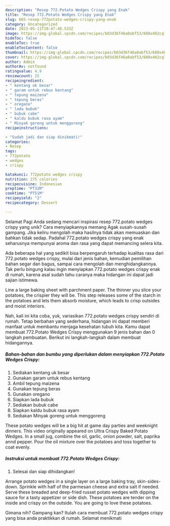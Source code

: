```yaml
---
description: "Resep 772.Potato Wedges Crispy yang Enak"
title: "Resep 772.Potato Wedges Crispy yang Enak"
slug: 665-resep-772potato-wedges-crispy-yang-enak
category: Uncategorized
date: 2023-05-11T19:47:48.533Z
image: https://img-global.cpcdn.com/recipes/b03d36f46a0abf53/680x482cq70/772potato-wedges-crispy-foto-resep-utama.jpg
hideToc: false
enableToc: true
enableTocContent: false
thumbnail: https://img-global.cpcdn.com/recipes/b03d36f46a0abf53/680x482cq70/772potato-wedges-crispy-foto-resep-utama.jpg
cover: https://img-global.cpcdn.com/recipes/b03d36f46a0abf53/680x482cq70/772potato-wedges-crispy-foto-resep-utama.jpg
author: Admin
authorAv: notfound
ratingvalue: 4.9
reviewcount: 25
recipeingredient:
- " kentang uk besar"
- " garam untuk rebus kentang"
- " tepung maizena"
- " tepung beras"
- " oregano"
- " lada bubuk"
- " bubuk cabe"
- " kaldu bubuk rasa ayam"
- " Minyak goreng untuk menggoreng"
recipeinstructions:

- "Sudah jadi dan siap dinikmati!"
categories:
- Resep
tags:
- 772potato
- wedges
- crispy

katakunci: 772potato wedges crispy 
nutrition: 275 calories
recipecuisine: Indonesian
preptime: "PT32M"
cooktime: "PT51M"
recipeyield: "2"
recipecategory: Dessert

---
```



Selamat Pagi Anda sedang mencari inspirasi resep 772.potato wedges crispy yang unik? Cara menyiapkannya memang Agak susah-susah gampang. Jika keliru mengolah maka hasilnya tidak akan memuaskan dan bahkan tidak sedap. Padahal 772.potato wedges crispy yang enak seharusnya mempunyai aroma dan rasa yang dapat memancing selera kita.


Ada beberapa hal yang sedikit bisa berpengaruh terhadap kualitas rasa dari 772.potato wedges crispy, mulai dari jenis bahan, kemudian pemilihan bahan segar dan bagus, sampai cara mengolah dan menghidangkannya. Tak perlu bingung kalau ingin menyiapkan 772.potato wedges crispy enak di rumah, karena asal sudah tahu caranya maka hidangan ini dapat jadi sajian istimewa.

Line a large baking sheet with parchment paper. The thinner you slice your potatoes, the crispier they will be. This step releases some of the starch in the potatoes and lets them absorb moisture, which leads to crisp outsides and moist interiors.


Nah, kali ini kita coba, yuk, variasikan 772.potato wedges crispy sendiri di rumah. Tetap berbahan yang sederhana, hidangan ini dapat memberi manfaat untuk membantu menjaga kesehatan tubuh kita. Kamu dapat membuat 772.Potato Wedges Crispy menggunakan 9 jenis bahan dan 0 langkah pembuatan. Berikut ini langkah-langkah dalam membuat hidangannya.

<!--inarticleads1-->

##### Bahan-bahan dan bumbu yang diperlukan dalam menyiapkan 772.Potato Wedges Crispy:

1. Sediakan  kentang uk besar
1. Gunakan  garam untuk rebus kentang
1. Ambil  tepung maizena
1. Gunakan  tepung beras
1. Gunakan  oregano
1. Siapkan  lada bubuk
1. Sediakan  bubuk cabe
1. Siapkan  kaldu bubuk rasa ayam
1. Sediakan  Minyak goreng untuk menggoreng


These potato wedges will be a big hit at game day parties and weeknight dinners. This video originally appeared on Ultra Crispy Baked Potato Wedges. In a small jug, combine the oil, garlic, onion powder, salt, paprika annd pepper. Pour the oil mixture over the potatoes and toss together to coat evenly. 

<!--inarticleads2-->

##### Instruksi untuk membuat 772.Potato Wedges Crispy:


1. Selesai dan siap dihidangkan!

Arrange potato wedges in a single layer on a large baking tray, skin-sides-down. Sprinkle with half of the parmesan cheese and extra salt if needed. Serve these breaded and deep-fried russet potato wedges with dipping sauce for a tasty appetizer or side dish. These potatoes are tender on the inside and crispy on the outside. You are going to love these potatoes. 

Gimana nih? Gampang kan? Itulah cara membuat 772.potato wedges crispy yang bisa anda praktikkan di rumah. Selamat menikmati

